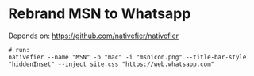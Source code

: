 # Rebrand MSN to Whatsapp

Depends on: https://github.com/nativefier/nativefier

```shell
# run:
nativefier --name "MSN" -p "mac" -i "msnicon.png" --title-bar-style "hiddenInset" --inject site.css "https://web.whatsapp.com"
```
